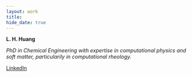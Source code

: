 ```yaml
---
layout: work
title:
hide_date: true
---
```


**L. H. Huang**

*PhD in Chemical Engineering with expertise in computational physics and soft matter, particularily in computational rheology.* 

[LinkedIn](https://www.linkedin.com/in/lhhuang93/)

